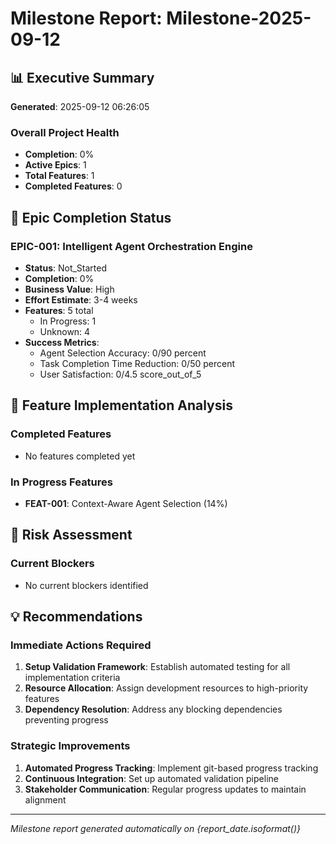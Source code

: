 # Milestone Report: Milestone-2025-09-12

## 📊 Executive Summary
**Generated**: 2025-09-12 06:26:05

### Overall Project Health
- **Completion**: 0%
- **Active Epics**: 1
- **Total Features**: 1
- **Completed Features**: 0

## 🎯 Epic Completion Status

### EPIC-001: Intelligent Agent Orchestration Engine
- **Status**: Not_Started
- **Completion**: 0%
- **Business Value**: High
- **Effort Estimate**: 3-4 weeks
- **Features**: 5 total
  - In Progress: 1
  - Unknown: 4
- **Success Metrics**:
  - Agent Selection Accuracy: 0/90 percent
  - Task Completion Time Reduction: 0/50 percent
  - User Satisfaction: 0/4.5 score_out_of_5

## 🚀 Feature Implementation Analysis

### Completed Features
- No features completed yet

### In Progress Features
- **FEAT-001**: Context-Aware Agent Selection (14%)

## 🚨 Risk Assessment

### Current Blockers
- No current blockers identified

## 💡 Recommendations

### Immediate Actions Required
1. **Setup Validation Framework**: Establish automated testing for all implementation criteria
2. **Resource Allocation**: Assign development resources to high-priority features
3. **Dependency Resolution**: Address any blocking dependencies preventing progress

### Strategic Improvements
1. **Automated Progress Tracking**: Implement git-based progress tracking
2. **Continuous Integration**: Set up automated validation pipeline
3. **Stakeholder Communication**: Regular progress updates to maintain alignment

---
*Milestone report generated automatically on {report_date.isoformat()}*

